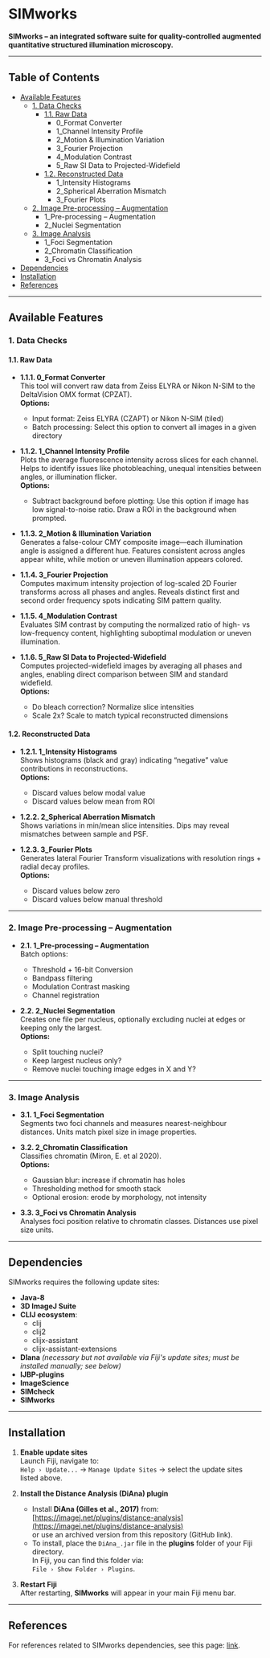 # SIMworks

**SIMworks – an integrated software suite for quality-controlled augmented quantitative structured illumination microscopy.**

---

## Table of Contents
- [Available Features](#available-features)
  - [1. Data Checks](#1-data-checks)
    - [1.1. Raw Data](#11-raw-data)
      - 0_Format Converter
      - 1_Channel Intensity Profile
      - 2_Motion & Illumination Variation
      - 3_Fourier Projection
      - 4_Modulation Contrast
      - 5_Raw SI Data to Projected-Widefield
    - [1.2. Reconstructed Data](#12-reconstructed-data)
      - 1_Intensity Histograms
      - 2_Spherical Aberration Mismatch
      - 3_Fourier Plots
  - [2. Image Pre-processing – Augmentation](#2-image-pre-processing--augmentation)
    - 1_Pre-processing – Augmentation
    - 2_Nuclei Segmentation
  - [3. Image Analysis](#3-image-analysis)
    - 1_Foci Segmentation
    - 2_Chromatin Classification
    - 3_Foci vs Chromatin Analysis
- [Dependencies](#dependencies)
- [Installation](#installation)
- [References](#References)

---

## Available Features

### 1. Data Checks
#### 1.1. Raw Data
- **1.1.1. 0_Format Converter**  
  This tool will convert raw data from Zeiss ELYRA or Nikon N-SIM to the DeltaVision OMX format (CPZAT).  
  **Options:**  
  - Input format: Zeiss ELYRA (CZAPT) or Nikon N-SIM (tiled)  
  - Batch processing: Select this option to convert all images in a given directory  

- **1.1.2. 1_Channel Intensity Profile**  
  Plots the average fluorescence intensity across slices for each channel. Helps to identify issues like photobleaching, unequal intensities between angles, or illumination flicker.  
  **Options:**  
  - Subtract background before plotting: Use this option if image has low signal-to-noise ratio. Draw a ROI in the background when prompted.  

- **1.1.3. 2_Motion & Illumination Variation**  
  Generates a false-colour CMY composite image—each illumination angle is assigned a different hue. Features consistent across angles appear white, while motion or uneven illumination appears colored.  

- **1.1.4. 3_Fourier Projection**  
  Computes maximum intensity projection of log-scaled 2D Fourier transforms across all phases and angles. Reveals distinct first and second order frequency spots indicating SIM pattern quality.  

- **1.1.5. 4_Modulation Contrast**  
  Evaluates SIM contrast by computing the normalized ratio of high- vs low-frequency content, highlighting suboptimal modulation or uneven illumination.  

- **1.1.6. 5_Raw SI Data to Projected-Widefield**  
  Computes projected-widefield images by averaging all phases and angles, enabling direct comparison between SIM and standard widefield.  
  **Options:**  
  - Do bleach correction? Normalize slice intensities  
  - Scale 2x? Scale to match typical reconstructed dimensions  

#### 1.2. Reconstructed Data
- **1.2.1. 1_Intensity Histograms**  
  Shows histograms (black and gray) indicating “negative” value contributions in reconstructions.  
  **Options:**  
  - Discard values below modal value  
  - Discard values below mean from ROI  

- **1.2.2. 2_Spherical Aberration Mismatch**  
  Shows variations in min/mean slice intensities. Dips may reveal mismatches between sample and PSF.  

- **1.2.3. 3_Fourier Plots**  
  Generates lateral Fourier Transform visualizations with resolution rings + radial decay profiles.  
  **Options:**  
  - Discard values below zero  
  - Discard values below manual threshold  

---

### 2. Image Pre-processing – Augmentation
- **2.1. 1_Pre-processing – Augmentation**  
  Batch options:  
  - Threshold + 16-bit Conversion  
  - Bandpass filtering  
  - Modulation Contrast masking  
  - Channel registration  

- **2.2. 2_Nuclei Segmentation**  
  Creates one file per nucleus, optionally excluding nuclei at edges or keeping only the largest.  
  **Options:**  
  - Split touching nuclei?  
  - Keep largest nucleus only?  
  - Remove nuclei touching image edges in X and Y?  

---

### 3. Image Analysis
- **3.1. 1_Foci Segmentation**  
  Segments two foci channels and measures nearest-neighbour distances. Units match pixel size in image properties.  

- **3.2. 2_Chromatin Classification**  
  Classifies chromatin (Miron, E. et al 2020).  
  **Options:**  
  - Gaussian blur: increase if chromatin has holes  
  - Thresholding method for smooth stack  
  - Optional erosion: erode by morphology, not intensity  

- **3.3. 3_Foci vs Chromatin Analysis**  
  Analyses foci position relative to chromatin classes. Distances use pixel size units.

---

  ## Dependencies

SIMworks requires the following update sites:

- **Java-8**  
- **3D ImageJ Suite**  
- **CLIJ ecosystem**:  
  - clij  
  - clij2  
  - clijx-assistant  
  - clijx-assistant-extensions
- **DIana** *(necessary but not available via Fiji's update sites; must be installed manually; see below)*  
- **IJBP-plugins**  
- **ImageScience**  
- **SIMcheck**  
- **SIMworks**  

---

## Installation

1. **Enable update sites**  
   Launch Fiji, navigate to:  
   `Help › Update...` → `Manage Update Sites` → select the update sites listed above.  

2. **Install the Distance Analysis (DiAna) plugin**  
   - Install **DiAna (Gilles et al., 2017)** from:  
     [https://imagej.net/plugins/distance-analysis](https://imagej.net/plugins/distance-analysis)  
     or use an archived version from this repository (GitHub link).  
   - To install, place the `DiAna_.jar` file in the **plugins** folder of your Fiji directory.  
     In Fiji, you can find this folder via:  
     `File › Show Folder › Plugins`.  

3. **Restart Fiji**  
   After restarting, **SIMworks** will appear in your main Fiji menu bar.  

---

## References
For references related to SIMworks dependencies, see this page: [link](https://github.com/LiorPytowski/SIMworks/blob/main/References.md).
